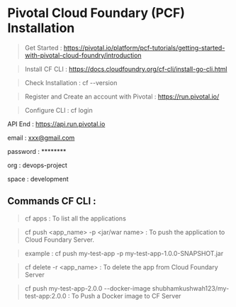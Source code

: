 # Pivotal Cloud Foundary (PCF) Installation

> Get Started : 
https://pivotal.io/platform/pcf-tutorials/getting-started-with-pivotal-cloud-foundry/introduction

> Install CF CLI : 
https://docs.cloudfoundry.org/cf-cli/install-go-cli.html

> Check Installation : 
cf --version

> Register and Create an account with Pivotal : 
https://run.pivotal.io/

> Configure CLI : 
cf login

  API End : https://api.run.pivotal.io
  
  email : xxx@gmail.com
  
  password : ********
  
  org : devops-project
  
  space : development
  

## Commands CF CLI : 
> cf apps  : To list all the  applications

> cf push <app_name> -p <jar/war name> : To push the application to Cloud Foundary Server.

> example : cf push my-test-app -p my-test-app-1.0.0-SNAPSHOT.jar
  
  
> cf delete -r <app_name> : To delete the app from Cloud Foundary Server

> cf push my-test-app-2.0.0 --docker-image shubhamkushwah123/my-test-app:2.0.0 : To Push a Docker image to CF Server



